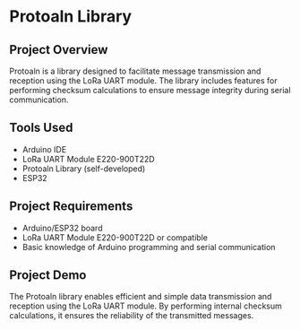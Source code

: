 # Protoaln Library

## Project Overview

Protoaln is a library designed to facilitate message transmission and reception using the LoRa UART module. The library includes features for performing checksum calculations to ensure message integrity during serial communication.

## Tools Used

- Arduino IDE
- LoRa UART Module E220-900T22D
- Protoaln Library (self-developed)
- ESP32

## Project Requirements

- Arduino/ESP32 board
- LoRa UART Module E220-900T22D or compatible
- Basic knowledge of Arduino programming and serial communication

## Project Demo

The Protoaln library enables efficient and simple data transmission and reception using the LoRa UART module. By performing internal checksum calculations, it ensures the reliability of the transmitted messages.

